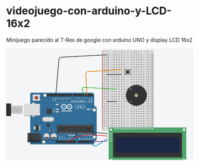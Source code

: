# videojuego-con-arduino-y-LCD-16x2
Minijuego parecido al T-Rex de google con arduino UNO y display LCD 16x2

[![Watch the video](https://raw.githubusercontent.com/Giancarlo0811/videojuego-con-arduino-y-LCD-16x2/main/conexiones/circuito.PNG)](https://raw.githubusercontent.com/Giancarlo0811/videojuego-con-arduino-y-LCD-16x2/main/demostracion/demostracion.mp4)